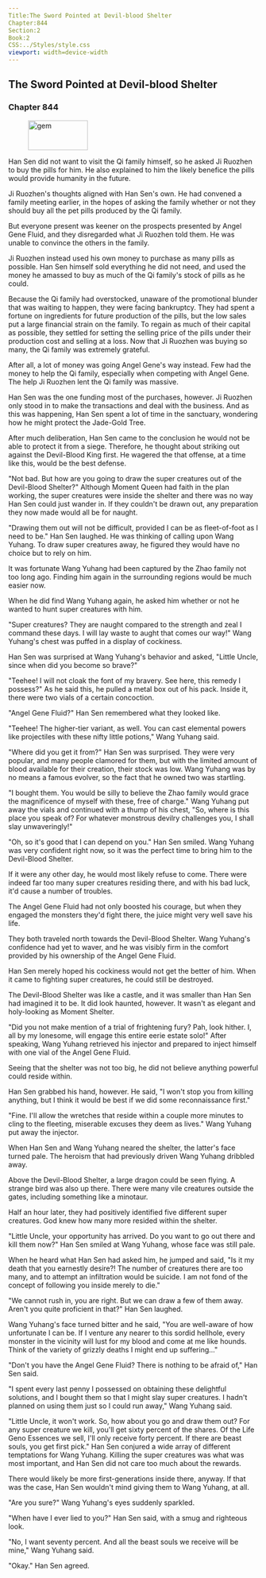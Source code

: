 ```yaml
---
Title:The Sword Pointed at Devil-blood Shelter 
Chapter:844 
Section:2 
Book:2 
CSS:../Styles/style.css 
viewport: width=device-width
---
```

  
## The Sword Pointed at Devil-blood Shelter
### Chapter 844
  
<figure>
	<img src="../Images/gem.gif" alt="gem" id="gem" width="120" height="60" />
</figure>
  

  
Han Sen did not want to visit the Qi family himself, so he asked Ji Ruozhen to buy the pills for him. He also explained to him the likely benefice the pills would provide humanity in the future.

Ji Ruozhen's thoughts aligned with Han Sen's own. He had convened a family meeting earlier, in the hopes of asking the family whether or not they should buy all the pet pills produced by the Qi family.

But everyone present was keener on the prospects presented by Angel Gene Fluid, and they disregarded what Ji Ruozhen told them. He was unable to convince the others in the family.

Ji Ruozhen instead used his own money to purchase as many pills as possible. Han Sen himself sold everything he did not need, and used the money he amassed to buy as much of the Qi family's stock of pills as he could.

Because the Qi family had overstocked, unaware of the promotional blunder that was waiting to happen, they were facing bankruptcy. They had spent a fortune on ingredients for future production of the pills, but the low sales put a large financial strain on the family. To regain as much of their capital as possible, they settled for setting the selling price of the pills under their production cost and selling at a loss. Now that Ji Ruozhen was buying so many, the Qi family was extremely grateful.

After all, a lot of money was going Angel Gene's way instead. Few had the money to help the Qi family, especially when competing with Angel Gene. The help Ji Ruozhen lent the Qi family was massive.

Han Sen was the one funding most of the purchases, however. Ji Ruozhen only stood in to make the transactions and deal with the business. And as this was happening, Han Sen spent a lot of time in the sanctuary, wondering how he might protect the Jade-Gold Tree.

After much deliberation, Han Sen came to the conclusion he would not be able to protect it from a siege. Therefore, he thought about striking out against the Devil-Blood King first. He wagered the that offense, at a time like this, would be the best defense.

"Not bad. But how are you going to draw the super creatures out of the Devil-Blood Shelter?" Although Moment Queen had faith in the plan working, the super creatures were inside the shelter and there was no way Han Sen could just wander in. If they couldn't be drawn out, any preparation they now made would all be for naught.

"Drawing them out will not be difficult, provided I can be as fleet-of-foot as I need to be." Han Sen laughed. He was thinking of calling upon Wang Yuhang. To draw super creatures away, he figured they would have no choice but to rely on him.

It was fortunate Wang Yuhang had been captured by the Zhao family not too long ago. Finding him again in the surrounding regions would be much easier now.

When he did find Wang Yuhang again, he asked him whether or not he wanted to hunt super creatures with him.

"Super creatures? They are naught compared to the strength and zeal I command these days. I will lay waste to aught that comes our way!" Wang Yuhang's chest was puffed in a display of cockiness.

Han Sen was surprised at Wang Yuhang's behavior and asked, "Little Uncle, since when did you become so brave?"

"Teehee! I will not cloak the font of my bravery. See here, this remedy I possess?" As he said this, he pulled a metal box out of his pack. Inside it, there were two vials of a certain concoction.

"Angel Gene Fluid?" Han Sen remembered what they looked like.

"Teehee! The higher-tier variant, as well. You can cast elemental powers like projectiles with these nifty little potions," Wang Yuhang said.

"Where did you get it from?" Han Sen was surprised. They were very popular, and many people clamored for them, but with the limited amount of blood available for their creation, their stock was low. Wang Yuhang was by no means a famous evolver, so the fact that he owned two was startling.

"I bought them. You would be silly to believe the Zhao family would grace the magnificence of myself with these, free of charge." Wang Yuhang put away the vials and continued with a thump of his chest, "So, where is this place you speak of? For whatever monstrous devilry challenges you, I shall slay unwaveringly!"

"Oh, so it's good that I can depend on you." Han Sen smiled. Wang Yuhang was very confident right now, so it was the perfect time to bring him to the Devil-Blood Shelter.

If it were any other day, he would most likely refuse to come. There were indeed far too many super creatures residing there, and with his bad luck, it'd cause a number of troubles.

The Angel Gene Fluid had not only boosted his courage, but when they engaged the monsters they'd fight there, the juice might very well save his life.

They both traveled north towards the Devil-Blood Shelter. Wang Yuhang's confidence had yet to waver, and he was visibly firm in the comfort provided by his ownership of the Angel Gene Fluid.

Han Sen merely hoped his cockiness would not get the better of him. When it came to fighting super creatures, he could still be destroyed.

The Devil-Blood Shelter was like a castle, and it was smaller than Han Sen had imagined it to be. It did look haunted, however. It wasn't as elegant and holy-looking as Moment Shelter.

"Did you not make mention of a trial of frightening fury? Pah, look hither. I, all by my lonesome, will engage this entire eerie estate solo!" After speaking, Wang Yuhang retrieved his injector and prepared to inject himself with one vial of the Angel Gene Fluid.

Seeing that the shelter was not too big, he did not believe anything powerful could reside within.

Han Sen grabbed his hand, however. He said, "I won't stop you from killing anything, but I think it would be best if we did some reconnaissance first."

"Fine. I'll allow the wretches that reside within a couple more minutes to cling to the fleeting, miserable excuses they deem as lives." Wang Yuhang put away the injector.

When Han Sen and Wang Yuhang neared the shelter, the latter's face turned pale. The heroism that had previously driven Wang Yuhang dribbled away.

Above the Devil-Blood Shelter, a large dragon could be seen flying. A strange bird was also up there. There were many vile creatures outside the gates, including something like a minotaur.

Half an hour later, they had positively identified five different super creatures. God knew how many more resided within the shelter.

"Little Uncle, your opportunity has arrived. Do you want to go out there and kill them now?" Han Sen smiled at Wang Yuhang, whose face was still pale.

When he heard what Han Sen had asked him, he jumped and said, "Is it my death that you earnestly desire?! The number of creatures there are too many, and to attempt an infiltration would be suicide. I am not fond of the concept of following you inside merely to die."

"We cannot rush in, you are right. But we can draw a few of them away. Aren't you quite proficient in that?" Han Sen laughed.

Wang Yuhang's face turned bitter and he said, "You are well-aware of how unfortunate I can be. If I venture any nearer to this sordid hellhole, every monster in the vicinity will lust for my blood and come at me like hounds. Think of the variety of grizzly deaths I might end up suffering..."

"Don't you have the Angel Gene Fluid? There is nothing to be afraid of," Han Sen said.

"I spent every last penny I possessed on obtaining these delightful solutions, and I bought them so that I might slay super creatures. I hadn't planned on using them just so I could run away," Wang Yuhang said.

"Little Uncle, it won't work. So, how about you go and draw them out? For any super creature we kill, you'll get sixty percent of the shares. Of the Life Geno Essences we sell, I'll only receive forty percent. If there are beast souls, you get first pick." Han Sen conjured a wide array of different temptations for Wang Yuhang. Killing the super creatures was what was most important, and Han Sen did not care too much about the rewards.

There would likely be more first-generations inside there, anyway. If that was the case, Han Sen wouldn't mind giving them to Wang Yuhang, at all.

"Are you sure?" Wang Yuhang's eyes suddenly sparkled.

"When have I ever lied to you?" Han Sen said, with a smug and righteous look.

"No, I want seventy percent. And all the beast souls we receive will be mine," Wang Yuhang said.

"Okay." Han Sen agreed.
